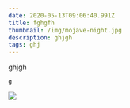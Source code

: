 ```yaml
---
date: 2020-05-13T09:06:40.991Z
title: fghgfh
thumbnail: /img/mojave-night.jpg
description: ghjgh
tags: ghj
---
```

ghjgh

```
g
```

![](/img/mojave-night.jpg)
